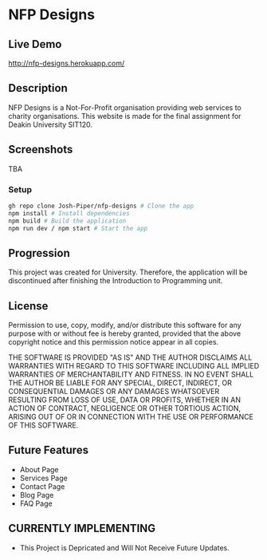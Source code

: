# NFP Designs

## Live Demo
http://nfp-designs.herokuapp.com/
## Description

NFP Designs is a Not-For-Profit organisation
providing web services to charity organisations.
This website is made for the final assignment
for Deakin University SIT120.

## Screenshots
TBA

### Setup

```sh
gh repo clone Josh-Piper/nfp-designs # Clone the app
npm install # Install dependencies
npm build # Build the application
npm run dev / npm start # Start the app
```

## Progression

This project was created for University. Therefore, the application will be discontinued after finishing the Introduction to Programming unit.

## License

Permission to use, copy, modify, and/or distribute this software for any purpose with or without fee is hereby granted, provided that the above copyright notice and this permission notice appear in all copies.

THE SOFTWARE IS PROVIDED "AS IS" AND THE AUTHOR DISCLAIMS ALL WARRANTIES WITH REGARD TO THIS SOFTWARE INCLUDING ALL IMPLIED WARRANTIES OF MERCHANTABILITY AND FITNESS. IN NO EVENT SHALL THE AUTHOR BE LIABLE FOR ANY SPECIAL, DIRECT, INDIRECT, OR CONSEQUENTIAL DAMAGES OR ANY DAMAGES WHATSOEVER RESULTING FROM LOSS OF USE, DATA OR PROFITS, WHETHER IN AN ACTION OF CONTRACT, NEGLIGENCE OR OTHER TORTIOUS ACTION, ARISING OUT OF OR IN CONNECTION WITH THE USE OR PERFORMANCE OF THIS SOFTWARE.

## Future Features

+ About Page
+ Services Page
+ Contact Page
+ Blog Page
+ FAQ Page


## CURRENTLY IMPLEMENTING

+ This Project is Depricated and Will Not Receive Future Updates.